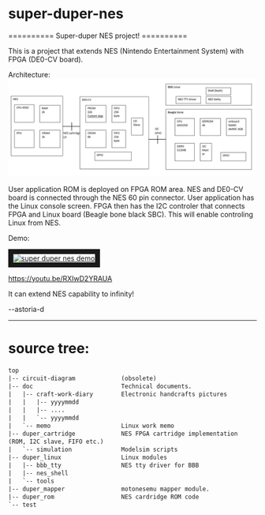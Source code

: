 # super-duper-nes

==========  Super-duper NES project!  ==========

This is a project that extends NES (Nintendo Entertainment System) with FPGA (DE0-CV board).

Architecture:
![alt text](https://github.com/astoria-d/super-duper-nes/blob/master/architecture.png )

User application ROM is deployed on FPGA ROM area. NES and DE0-CV board is connected through the NES 60 pin connector. User application has the Linux console screen. FPGA then has the I2C controler that connects FPGA and Linux board (Beagle bone black SBC). This will enable controling Linux from NES.

Demo:

<a href="http://www.youtube.com/watch?feature=player_embedded&v=RXIwD2YRAUA" target="_blank"><img src="http://img.youtube.com/vi/RXIwD2YRAUA/0.jpg" alt="super duper nes demo" width="240" height="180" border="10" /></a>

https://youtu.be/RXIwD2YRAUA


It can extend NES capability to infinity!

--astoria-d

-------

# source tree:
  
    top  
    |-- circuit-diagram             (obsolete)  
    |-- doc                         Technical documents.  
    |   |-- craft-work-diary        Electronic handcrafts pictures  
    |   |   |-- yyyymmdd  
    |   |   |-- ....  
    |   |   `-- yyyymmdd  
    |   `-- memo                    Linux work memo  
    |-- duper_cartridge             NES FPGA cartridge implementation (ROM, I2C slave, FIFO etc.)  
    |   `-- simulation              Modelsim scripts  
    |-- duper_linux                 Linux modules  
    |   |-- bbb_tty                 NES tty driver for BBB  
    |   |-- nes_shell  
    |   `-- tools  
    |-- duper_mapper                motonesemu mapper module.  
    |-- duper_rom                   NES cardridge ROM code  
    `-- test  

